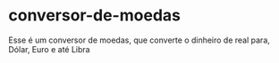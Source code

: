 # conversor-de-moedas
Esse é um conversor de moedas, que converte o dinheiro de real para, Dólar, Euro e até Libra
